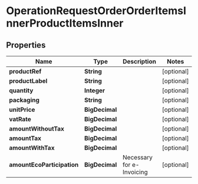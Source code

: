 

# OperationRequestOrderOrderItemsInnerProductItemsInner


## Properties

| Name | Type | Description | Notes |
|------------ | ------------- | ------------- | -------------|
|**productRef** | **String** |  |  [optional] |
|**productLabel** | **String** |  |  [optional] |
|**quantity** | **Integer** |  |  [optional] |
|**packaging** | **String** |  |  [optional] |
|**unitPrice** | **BigDecimal** |  |  [optional] |
|**vatRate** | **BigDecimal** |  |  [optional] |
|**amountWithoutTax** | **BigDecimal** |  |  [optional] |
|**amountTax** | **BigDecimal** |  |  [optional] |
|**amountWithTax** | **BigDecimal** |  |  [optional] |
|**amountEcoParticipation** | **BigDecimal** | Necessary for e-Invoicing |  [optional] |



